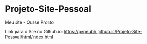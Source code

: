 # Projeto-Site-Pessoal
Meu site - Quase Pronto

Link para o Site no Github.io: https://pepeubh.github.io/Projeto-Site-Pessoal/html/index.html

